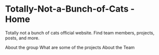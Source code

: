 # Totally-Not-a-Bunch-of-Cats - Home
Totally not a bunch of cats official website. Find team members, projects, posts, and more.


About the group
What are some of the projects
About the Team